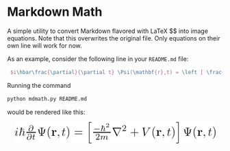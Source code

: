  # Markdown Math

A simple utility to convert Markdown flavored with LaTeX $$ into image equations.
Note that this overwrites the original file.
Only equations on their own line will work for now.

As an example, consider the following line in your `README.md` file:

``` latex
 $i\hbar\frac{\partial}{\partial t} \Psi(\mathbf{r},t) = \left [ \frac{-\hbar^2}{2m}\nabla^2 + V(\mathbf{r},t)\right ] \Psi(\mathbf{r},t)$
```

Running the command

``` bash
python mdmath.py README.md
```

would be rendered like this:

<p align="center" class="mdequation"><img src=".equations/49c77b1aa2b0da39771a9acdeffc3b9749f8c88e26bebd731173583d8b04beaa.png" alt="$i\hbar\frac{\partial}{\partial t} \Psi(\mathbf{r},t) = \left [ \frac{-\hbar^2}{2m}\nabla^2 + V(\mathbf{r},t)\right ] \Psi(\mathbf{r},t)$" /></p>

